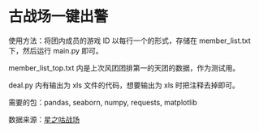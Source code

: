 # 古战场一键出警

使用方法：将团内成员的游戏 ID 以每行一个的形式，存储在 member_list.txt 下，然后运行 main.py 即可。

member_list_top.txt 内是上次风团团排第一的天团的数据，作为测试用。

deal.py 内有输出为 xls 文件的代码，想要输出为 xls 时把注释去掉即可。

需要的包：pandas, seaborn, numpy, requests, matplotlib

数据来源：[星之咕战场](http://info.gbfteamraid.fun/web/index#)
